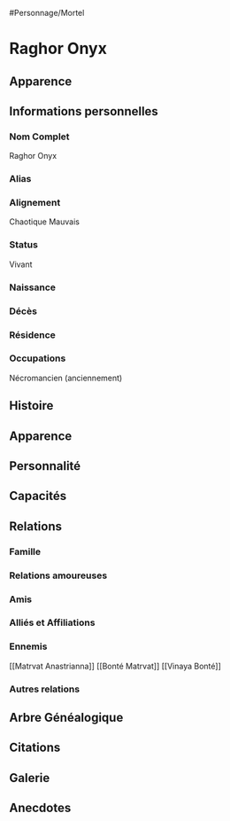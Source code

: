 #Personnage/Mortel 

# Raghor Onyx

## Apparence

## Informations personnelles
### Nom Complet
Raghor Onyx

### Alias

### Alignement
Chaotique Mauvais

### Status
Vivant

### Naissance

### Décès

### Résidence

### Occupations
Nécromancien (anciennement)

## Histoire

## Apparence

## Personnalité

## Capacités

## Relations
### Famille
### Relations amoureuses
### Amis
### Alliés et Affiliations
### Ennemis
[[Matrvat Anastrianna]]
[[Bonté Matrvat]]
[[Vinaya Bonté]]

### Autres relations

## Arbre Généalogique

## Citations

## Galerie

## Anecdotes